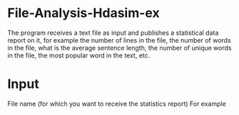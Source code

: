 # File-Analysis-Hdasim-ex
The program receives a text file as input and publishes a statistical data report on it,
for example the number of lines in the file, the number of words in the file, what is the average sentence length,
the number of unique words in the file, the most popular word in the text, etc.
# Input
File name (for which you want to receive the statistics report)
For example
